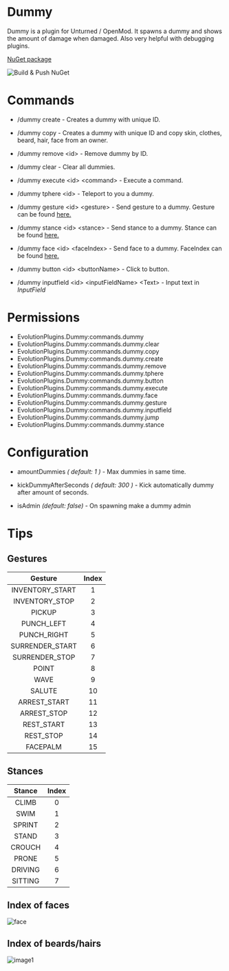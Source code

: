 # Dummy
Dummy is a plugin for Unturned / OpenMod. It spawns a dummy and shows the amount of damage when damaged. Also very helpful with debugging plugins.

[NuGet package](https://www.nuget.org/packages/EvolutionPlugins.Dummy/)

![Build & Push NuGet](https://github.com/EvolutionPlugins/Dummy/workflows/Build%20&%20Push%20NuGet/badge.svg)

# Commands
- /dummy create - Creates a dummy with unique ID.

- /dummy copy - Creates a dummy with unique ID and copy skin, clothes, beard, hair, face from an owner.

- /dummy remove &lt;id&gt; - Remove dummy by ID.

- /dummy clear - Clear all dummies.

- /dummy execute &lt;id&gt; &lt;command&gt; - Execute a command.

- /dummy tphere &lt;id&gt; - Teleport to you a dummy.

- /dummy gesture &lt;id&gt; &lt;gesture&gt; - Send gesture to a dummy. Gesture can be found [here.](https://github.com/EvolutionPlugins/Dummy#gestures)

- /dummy stance &lt;id&gt; &lt;stance&gt; - Send stance to a dummy. Stance can be found [here.](https://github.com/EvolutionPlugins/Dummy#stances)
        
- /dummy face &lt;id&gt; &lt;faceIndex&gt; - Send face to a dummy. FaceIndex can be found [here.](https://github.com/EvolutionPlugins/Dummy#index-of-faces)

- /dummy button &lt;id&gt; &lt;buttonName&gt; - Click to button.

- /dummy inputfield &lt;id&gt; &lt;inputFieldName&gt; &lt;Text&gt; - Input text in *InputField*

# Permissions
  - EvolutionPlugins.Dummy:commands.dummy
  - EvolutionPlugins.Dummy:commands.dummy.clear
  - EvolutionPlugins.Dummy:commands.dummy.copy
  - EvolutionPlugins.Dummy:commands.dummy.create 
  - EvolutionPlugins.Dummy:commands.dummy.remove
  - EvolutionPlugins.Dummy:commands.dummy.tphere
  - EvolutionPlugins.Dummy:commands.dummy.button
  - EvolutionPlugins.Dummy:commands.dummy.execute
  - EvolutionPlugins.Dummy:commands.dummy.face
  - EvolutionPlugins.Dummy:commands.dummy.gesture
  - EvolutionPlugins.Dummy:commands.dummy.inputfield
  - EvolutionPlugins.Dummy:commands.dummy.jump
  - EvolutionPlugins.Dummy:commands.dummy.stance

# Configuration
- amountDummies _( default: 1 )_ - Max dummies in same time.

- kickDummyAfterSeconds _( default: 300 )_ - Kick automatically dummy after amount of seconds.

- isAdmin _(default: false)_ - On spawning make a dummy admin

# Tips

## Gestures

|      Gesture     	| Index 	|
|:---------------:	|:-----:	|
| INVENTORY_START 	|   1   	|
|  INVENTORY_STOP 	|   2   	|
|      PICKUP     	|   3   	|
|    PUNCH_LEFT   	|   4   	|
|   PUNCH_RIGHT   	|   5   	|
| SURRENDER_START 	|   6   	|
|  SURRENDER_STOP 	|   7   	|
|      POINT      	|   8   	|
|       WAVE      	|   9   	|
|      SALUTE     	|   10  	|
|   ARREST_START  	|   11  	|
|   ARREST_STOP   	|   12  	|
|    REST_START   	|   13  	|
|    REST_STOP    	|   14  	|
|     FACEPALM    	|   15  	|

## Stances

|  Stance 	| Index 	|
|:-------:	|:-----:	|
|  CLIMB  	|   0   	|
|   SWIM  	|   1   	|
|  SPRINT 	|   2   	|
|  STAND  	|   3   	|
|  CROUCH 	|   4   	|
|  PRONE  	|   5   	|
| DRIVING 	|   6   	|
| SITTING 	|   7   	|

## Index of faces

![face](https://i.redd.it/eqve40c3cuqx.png)

## Index of beards/hairs

![image1](https://i.redd.it/t9qh0q76l16z.jpg)
